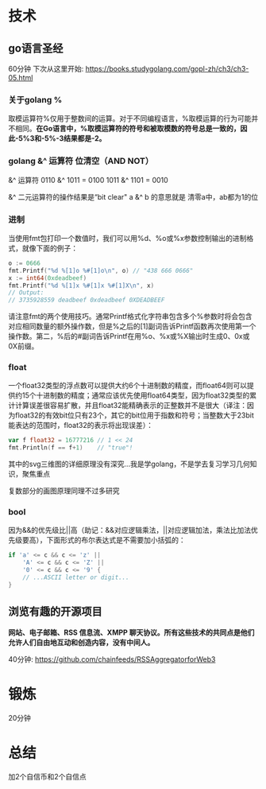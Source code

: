 # 技术
## go语言圣经
60分钟 下次从这里开始: https://books.studygolang.com/gopl-zh/ch3/ch3-05.html

### 关于golang %
取模运算符%仅用于整数间的运算。对于不同编程语言，%取模运算的行为可能并不相同。**在Go语言中，%取模运算符的符号和被取模数的符号总是一致的，因此-5%3和-5%-3结果都是-2。**

### golang &^ 运算符 位清空（AND NOT）
&^ 运算符
0110 &^ 1011 = 0100
1011 &^ 1101 = 0010

&^ 二元运算符的操作结果是“bit clear"
a &^ b 的意思就是 清零a中，ab都为1的位

### 进制
当使用fmt包打印一个数值时，我们可以用%d、%o或%x参数控制输出的进制格式，就像下面的例子：
```go
o := 0666
fmt.Printf("%d %[1]o %#[1]o\n", o) // "438 666 0666"
x := int64(0xdeadbeef)
fmt.Printf("%d %[1]x %#[1]x %#[1]X\n", x)
// Output:
// 3735928559 deadbeef 0xdeadbeef 0XDEADBEEF
```
请注意fmt的两个使用技巧。通常Printf格式化字符串包含多个%参数时将会包含对应相同数量的额外操作数，但是%之后的[1]副词告诉Printf函数再次使用第一个操作数。第二，%后的#副词告诉Printf在用%o、%x或%X输出时生成0、0x或0X前缀。

### float
一个float32类型的浮点数可以提供大约6个十进制数的精度，而float64则可以提供约15个十进制数的精度；通常应该优先使用float64类型，因为float32类型的累计计算误差很容易扩散，并且float32能精确表示的正整数并不是很大（译注：因为float32的有效bit位只有23个，其它的bit位用于指数和符号；当整数大于23bit能表达的范围时，float32的表示将出现误差）：
```go
var f float32 = 16777216 // 1 << 24
fmt.Println(f == f+1)    // "true"!
```

其中的svg三维图的详细原理没有深究...我是学golang，不是学去复习学习几何知识，聚焦重点

复数部分的画图原理同理不过多研究

### bool
因为&&的优先级比||高（助记：&&对应逻辑乘法，||对应逻辑加法，乘法比加法优先级要高），下面形式的布尔表达式是不需要加小括弧的：
```go
if 'a' <= c && c <= 'z' ||
    'A' <= c && c <= 'Z' ||
    '0' <= c && c <= '9' {
    // ...ASCII letter or digit...
}
```

## 浏览有趣的开源项目
**网站、电子邮箱、RSS 信息流、XMPP 聊天协议。所有这些技术的共同点是他们允许人们自由地互动和创造内容，没有中间人。**

40分钟: https://github.com/chainfeeds/RSSAggregatorforWeb3

# 锻炼
20分钟

# 总结
加2个自信币和2个自信点
